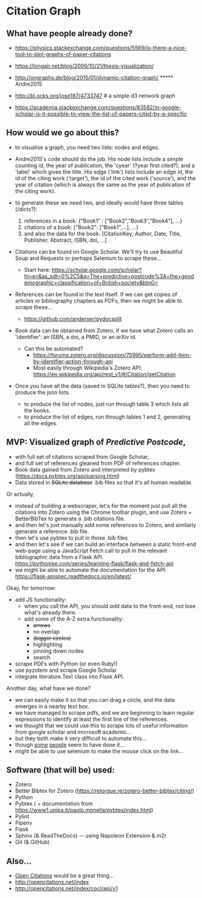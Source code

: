 # Citation Graph

## What have people already done?

- https://physics.stackexchange.com/questions/5569/is-there-a-nice-tool-to-plot-graphs-of-paper-citations

- https://longair.net/blog/2009/10/21/thesis-visualization/

- http://ongraphs.de/blog/2015/01/dynamic-citation-graph/ ***** Andre2015

- http://bl.ocks.org/jose187/4733747 # a simple d3 network graph

- https://academia.stackexchange.com/questions/83582/in-google-scholar-is-it-possible-to-view-the-list-of-papers-cited-by-a-specific

## How would we go about this?

- to visualise a graph, you need two lists: nodes and edges.

- Andre2015's code should do the job. 
    His node lists include a simple counting id, the year of publication, the 'cyear' (?year first cited?), and a 'label' which gives the title.
    His edge ('link') lists include an edge id, the id of the citing work ('target'), the id of the cited work ('source'), and the year of citation (which is always the same as the year of publication of the citing work).

- to generate these we need two, and ideally would have three tables (/dicts?):
    1. references in a book: {"Book1" : ["Book2","Book3","Book4"], ...}
    2. citations of a book: {"Book2": ["Book1",...], ...}
    3. and also the data for the book: [CitationKey, Author, Date, Title, Publisher, Abstract, ISBN, doi, ...]

- Citations can be found on Google Scholar. We'll try to use Beautiful Soup and Requests or perhaps Selenium to scrape these...
    - Start here: https://scholar.google.com/scholar?hl=en&as_sdt=0%2C5&q=The+predictive+postcode%3A+the+geodemographic+classification+of+British+society&btnG=

- References can be found in the text itself. If we can get copies of articles or bibliography chapters as PDFs, then we might be able to scrape these...
    - https://github.com/anderser/pydocsplit

- Book data can be obtained from Zotero, if we have what Zotero calls an 'identifier': an ISBN, a doi, a PMID, or an arXiv id.
    - Can this be automated? 
        - https://forums.zotero.org/discussion/70995/perform-add-item-by-identifier-action-through-api
        - Most easily through Wikipedia's Zotero API: https://en.wikipedia.org/api/rest_v1/#/Citation/getCitation
        
- Once you have all the data (saved in SQLite tables?), then you need to produce the json lists.
    - to produce the list of nodes, just run through table 3 which lists all the books.
    - to produce the list of edges, run through tables 1 and 2, generating all the edges.
    
## MVP: Visualized graph of *Predictive Postcode*, 

- with full set of citations scraped from Google Scholar, 
- and full set of references gleaned from PDF of references chapter.
- Book data gained from Zotero and interpreted by pybtex (https://docs.pybtex.org/api/parsing.html)
- Data stored in ~~SQLite database~~ .bib files so that it's all human readable.

Or actually,
- instead of building a webscraper, let's for the moment just pull all the citations into Zotero using the Chrome toolbar plugin, 
    and use Zotero + BetterBibTex to generate a .bib citations file.
- and then let's just manually add some references to Zotero, and similarly generate a reference .bib file.
- then let's use pybtex to pull in those .bib files
- and then let's see if we can build an interface between a static front-end web-page using a JavaScript Fetch call 
    to pull in the relevant bibliographic data from a Flask API. https://pythonise.com/series/learning-flask/flask-and-fetch-api
- we might be able to automate the documentation for the API: https://flask-apispec.readthedocs.io/en/latest/

Okay, for tomorrow:
- add JS functionality:
    - when you call the API, you should *add* data to the front-end, not lose what's already there.
    - add some of the A-Z extra functionality: 
        - ~~arrows~~
        - no overlap
        - ~~(bigger circles)~~
        - highlighting
        - pinning down nodes
        - search
- scrape PDFs with Python (or even Ruby!)
- use pyzotero and scrape Google Scholar
- integrate literature.Text class into Flask API.

Another day, what have we done?
- we can easily make it so that you can drag a circle, and the data emerges in a nearby text box.
- we have managed to scrape pdfs, and we are beginning to learn regular expressions to identify at least the first line of the references.
- we thought that we could use this to scrape lots of useful information from google scholar and microsoft academic...
- but they both make it very difficult to automate this...
- though [some](https://mystudentvoices.com/scraping-google-scholar-to-write-your-phd-literature-chapter-2ea35f8f4fa1) [people](http://thebiobucket.blogspot.com/2011/11/visually-examine-google-scholar-search.html) seem to have done it...
- might be able to use selenium to make the mouse click on the link...


## Software (that will be) used:
- Zotero
- Better Bibtex for Zotero (https://retorque.re/zotero-better-bibtex/citing/)
- Python
- Pybtex ( + documentation from https://www1.unipa.it/paolo.monella/pybtex/index.html)
- Pylint
- Pipenv
- Flask
- Sphinx (& ReadTheDocs) -- using Napoleon Extension & m2r
- Git (& GitHub)


## Also...

- [Open Citations](https://opencitations.wordpress.com/2018/02/25/citations-as-first-class-data-entities-the-opencitations-data-model/) would be a great thing...
- http://opencitations.net/index
- http://opencitations.net/index/coci/api/v1
